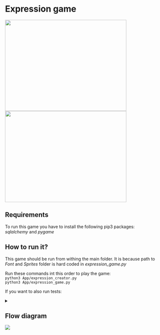 # Expression game


<p>
    <img src="https://i.imgur.com/NPrfg9n.png" width="400" height="300" />
    <img src="https://i.imgur.com/GMvmSKf.png" width="400" height="300" />
</p>

## Requirements
To run this game you have to install the following pip3 packages:
*sqlalchemy* and *pygame*

## How to run it?
This game should be run from withing the main folder. It is because path to *Font* and *Sprites* folder is hard coded in *expression_game.py*

Run these commands int this order to play the game: <br/>
`python3 App/expression_creator.py` <br/>
`python3 App/expression_game.py`

If you want to also run tests:
<body>
    <details>
        <summary>    
        </summary>
        I modified the path using context, hence the tests should be run from within Test folder (abspath "../App/" is set up) <br/>
        python3 test_suite.py
    </details>
</body>

## Flow diagram
![](https://i.imgur.com/KMcEK7T.png)
